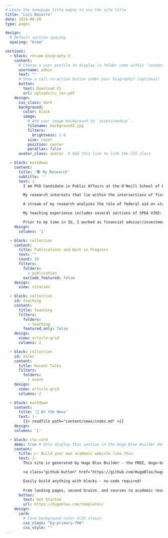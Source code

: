 ```yaml
---
# Leave the homepage title empty to use the site title
title: "Luis Navarro"
date: 2024-08-20
type: pages

design:
  # Default section spacing
  spacing: "6rem"

sections:
  - block: resume-biography-3
    content:
      # Choose a user profile to display (a folder name within `content/authors/`)
      username: admin
      text: ""
      # Show a call-to-action button under your biography? (optional)
      button:
        text: Download CV
        url: uploads/cv_len.pdf
    design:
      css_class: dark
      background:
        color: black
        image:
          # Add your image background to `assets/media/`.
          filename: background2.jpg
          filters:
            brightness: 1.0
          size: cover
          position: center
          parallax: false
      avatar_class: avatar  # Add this line to link the CSS class

  - block: markdown
    content:
      title: '📚 My Research'
      subtitle: ''
      text: |-
        I am PhD Candidate in Public Affairs at the O'Neill School of Public and Environmental Affairs, expected to graduate in May 2025, and **in the academic job market (Fall 2024-Spring 2025)**.  

        My research interests that lie within the intersections of fiscal federalism, local tax policy, financial management and municipal debt. I am particularly interested in how the interactions between governments from different levels shape state and local policies, economic outcomes, as well as their impact on debt markets. Also, I do research to understand how tax policy influences the development of new markets.

        A stream of my research analyzes the role of federal aid on state and local debt markets. In my solo-authored paper "Federal Assistance and Municipal Borrowing: Unpacking the Effects of the CARES Act on Government Liquidity Management" (Michael Curro Award Best Graduate Student Paper 2024), and my joint work with Felipe Lozano Rojas "Liquidity and Volatility in the Municipal Bond Market: Evidence from the Municipal Liquidity Facility and other early interventions" (Under review Journal of Financial Intermediation) I explore the mechanisms through which federal interventions improve access to debt financing and restore investor confidence during periods of turmoil. In a similar line, in my dissertation research "Cash Reserves and Short-Term Debt Under Liquidity Constraints" I develop and test a theory that shows how capitalization levels influence the decision to manage cash-flows via cash reserves and short-term borrowing.

        My teaching experience includes several sections of SPEA V202: Contemporary Economics Issues for Public Affairs (undergraduate microeconomics for public policy analysis) and I have also served as Lab Instructor for SPEA V506: Statistical Analysis for Effective Decision Making (graduate statistics) in which I teach R programming for statistical analysis.

        Prior to my time in IU, I worked as financial advisor/investment banker for governments (at all levels) and as economist in the Ministry of Finance (Mexico), with experience in debt structuring, project finance, cost benefit analysis for major infrastructure projects, and financial regulation.
    design:
      columns: '1'

  - block: collection
    content:
      title: Publications and Work in Progress
      text: ""
      count: 10
      filters:
        folders:
          - publication
        exclude_featured: false
    design:
      view: citation

  - block: collection
    id: teaching
    content:
      title: Teaching
      filters:
        folders:
          - teaching
        featured_only: false
    design:
      view: article-grid
      columns: 2

  - block: collection
    id: talks
    content:
      title: Recent Talks
      filters:
        folders:
          - event
    design:
      view: article-grid
      columns: 2

  - block: markdown
    content:
      title: '📰 On the News'
      text: |-
        {{< readfile path="content/news/index.md" >}}
    design:
    columns: '1'

  - block: cta-card
    demo: true # Only display this section in the Hugo Blox Builder demo site
    content:
      title: 👉 Build your own academic website like this
      text: |-
        This site is generated by Hugo Blox Builder - the FREE, Hugo-based open source website builder trusted by 250,000+ academics like you.

        <a class="github-button" href="https://github.com/HugoBlox/hugo-blox-builder" data-color-scheme="no-preference: light; light: light; dark: dark;" data-icon="octicon-star" data-size="large" data-show-count="true" aria-label="Star HugoBlox/hugo-blox-builder on GitHub">Star</a>

        Easily build anything with blocks - no-code required!
        
        From landing pages, second brains, and courses to academic resumés, conferences, and tech blogs.
      button:
        text: Get Started
        url: https://hugoblox.com/templates/
    design:
      card:
        # Card background color (CSS class)
        css_class: "bg-primary-700"
        css_style: ""
---
```


